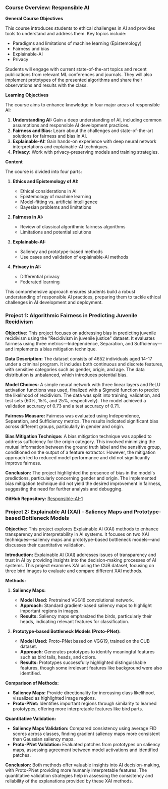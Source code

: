 ### Course Overview: Responsible AI

**General Course Objectives**

This course introduces students to ethical challenges in AI and provides tools to understand and address them. Key topics include:

- Paradigms and limitations of machine learning (Epistemology)
- Fairness and bias
- Explainable-AI
- Privacy

Students will engage with current state-of-the-art topics and recent publications from relevant ML conferences and journals. They will also implement prototypes of the presented algorithms and share their observations and results with the class.

**Learning Objectives**

The course aims to enhance knowledge in four major areas of responsible AI:

1. **Understanding AI:** Gain a deep understanding of AI, including common assumptions and responsible AI development practices.
2. **Fairness and Bias:** Learn about the challenges and state-of-the-art solutions for fairness and bias in AI.
3. **Explainable-AI:** Gain hands-on experience with deep neural network interpretations and explainable-AI techniques.
4. **Privacy:** Work with privacy-preserving models and training strategies.

**Content**

The course is divided into four parts:

1. **Ethics and Epistemology of AI:**
   - Ethical considerations in AI
   - Epistemology of machine learning
   - Model-fitting vs. artificial intelligence
   - Bayesian problems and limitations

2. **Fairness in AI:**
   - Review of classical algorithmic fairness algorithms
   - Limitations and potential solutions

3. **Explainable-AI:**
   - Saliency and prototype-based methods
   - Use cases and validation of explainable-AI methods

4. **Privacy in AI:**
   - Differential privacy
   - Federated learning

This comprehensive approach ensures students build a robust understanding of responsible AI practices, preparing them to tackle ethical challenges in AI development and deployment.


### Project 1: Algorithmic Fairness in Predicting Juvenile Recidivism

**Objective:**
This project focuses on addressing bias in predicting juvenile recidivism using the "Recidivism in juvenile justice" dataset. It evaluates fairness using three metrics—Independence, Separation, and Sufficiency—and implements a bias mitigation technique.

**Data Description:**
The dataset consists of 4652 individuals aged 14-17 under a criminal program. It includes both continuous and discrete features, with sensitive categories such as gender, origin, and age. The data distribution is unbalanced, which introduces potential bias.

**Model Choices:**
A simple neural network with three linear layers and ReLU activation functions was used, finalized with a Sigmoid function to predict the likelihood of recidivism. The data was split into training, validation, and test sets (60%, 15%, and 25%, respectively). The model achieved a validation accuracy of 0.73 and a test accuracy of 0.71.

**Fairness Measure:**
Fairness was evaluated using Independence, Separation, and Sufficiency metrics. The results indicated significant bias across different groups, particularly in gender and origin.

**Bias Mitigation Technique:**
A bias mitigation technique was applied to address sufficiency for the origin category. This involved minimizing the mutual information between the ground truth label and the sensitive group, conditioned on the output of a feature extractor. However, the mitigation approach led to reduced model performance and did not significantly improve fairness.

**Conclusion:**
The project highlighted the presence of bias in the model's predictions, particularly concerning gender and origin. The implemented bias mitigation technique did not yield the desired improvement in fairness, suggesting the need for further analysis and debugging.

**GitHub Repository:** [Responsible-AI-1](https://github.com/DrJupiter/Responsible-Ai-1)

### Project 2: Explainable AI (XAI) - Saliency Maps and Prototype-based Bottleneck Models

**Objective:**
This project explores Explainable AI (XAI) methods to enhance transparency and interpretability in AI systems. It focuses on two XAI techniques—saliency maps and prototype-based bottleneck models—and discusses their quantitative validation.

**Introduction:**
Explainable AI (XAI) addresses issues of transparency and trust in AI by providing insights into the decision-making processes of AI systems. This project examines XAI using the CUB dataset, focusing on three bird images to evaluate and compare different XAI methods.

**Methods:**

1. **Saliency Maps:**
   - **Model Used:** Pretrained VGG16 convolutional network.
   - **Approach:** Standard gradient-based saliency maps to highlight important regions in images.
   - **Results:** Saliency maps emphasized the birds, particularly their heads, indicating relevant features for classification.

2. **Prototype-based Bottleneck Models (Proto-PNet):**
   - **Model Used:** Proto-PNet based on VGG19, trained on the CUB dataset.
   - **Approach:** Generates prototypes to identify meaningful features such as bird tails, heads, and colors.
   - **Results:** Prototypes successfully highlighted distinguishable features, though some irrelevant features like background were also identified.

**Comparison of Methods:**
- **Saliency Maps:** Provide directionality for increasing class likelihood, visualized as highlighted image regions.
- **Proto-PNet:** Identifies important regions through similarity to learned prototypes, offering more interpretable features like bird parts.

**Quantitative Validation:**
- **Saliency Maps Validation:** Compared consistency using average FID scores across classes, finding gradient saliency maps more consistent than Gaussian saliency maps.
- **Proto-PNet Validation:** Evaluated patches from prototypes on saliency maps, assessing agreement between model activations and identified patches.

**Conclusion:**
Both methods offer valuable insights into AI decision-making, with Proto-PNet providing more humanly interpretable features. The quantitative validation strategies help in assessing the consistency and reliability of the explanations provided by these XAI methods.

